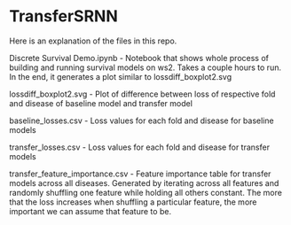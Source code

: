# TransferSRNN

Here is an explanation of the files in this repo.

Discrete Survival Demo.ipynb - Notebook that shows whole process of building and running survival models on ws2. Takes a couple hours to run. In the end, it generates a plot similar to lossdiff_boxplot2.svg

lossdiff_boxplot2.svg - Plot of difference between loss of respective fold and disease of baseline model and transfer model

baseline_losses.csv - Loss values for each fold and disease for baseline models

transfer_losses.csv - Loss values for each fold and disease for transfer models

transfer_feature_importance.csv - Feature importance table for transfer models across all diseases. Generated by iterating across all features and randomly shuffling one feature while holding all others constant. The more that the loss increases when shuffling a particular feature, the more important we can assume that feature to be.
